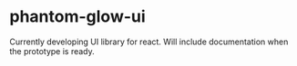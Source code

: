 ﻿# phantom-glow-ui

Currently developing UI library for react.
Will include documentation when the prototype is ready.
